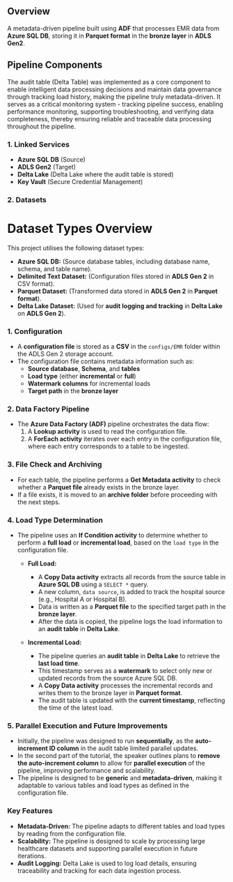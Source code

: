 ## Overview

A metadata-driven pipeline built using **ADF** that processes EMR data from **Azure SQL DB**, storing it in **Parquet format** in the **bronze layer** in **ADLS Gen2**.

## **Pipeline Components**
The audit table (Delta Table) was implemented as a core component to enable intelligent data processing decisions and maintain data governance through tracking load history, making the pipeline truly metadata-driven. It serves as a critical monitoring system - tracking pipeline success, enabling performance monitoring, supporting troubleshooting, and verifying data completeness, thereby ensuring reliable and traceable data processing throughout the pipeline.

### 1. Linked Services

- **Azure SQL DB** (Source)
- **ADLS Gen2** (Target)
- **Delta Lake** (Delta Lake where the audit table is stored)
- **Key Vault** (Secure Credential Management)
  
### 2. **Datasets**

# Dataset Types Overview

This project utilises the following dataset types:

- **Azure SQL DB:** (Source database tables, including database name, schema, and table name).
- **Delimited Text Dataset:** (Configuration files stored in **ADLS Gen 2** in CSV format). 
- **Parquet Dataset:** (Transformed data stored in **ADLS Gen 2** in **Parquet format**).
- **Delta Lake Dataset:** (Used for **audit logging and tracking** in **Delta Lake** on **ADLS Gen 2**). 


### **1. Configuration**
- A **configuration file** is stored as a **CSV** in the `configs/EMR` folder within the ADLS Gen 2 storage account.
- The configuration file contains metadata information such as:
  - **Source database**, **Schema**, and **tables**
  - **Load type** (either **incremental** or **full**)
  - **Watermark columns** for incremental loads
  - **Target path** in the **bronze layer**

### **2. Data Factory Pipeline**
- The **Azure Data Factory (ADF)** pipeline orchestrates the data flow:
  1. A **Lookup activity** is used to read the configuration file.
  2. A **ForEach activity** iterates over each entry in the configuration file, where each entry corresponds to a table to be ingested.

### **3. File Check and Archiving**
- For each table, the pipeline performs a **Get Metadata activity** to check whether a **Parquet file** already exists in the bronze layer.
- If a file exists, it is moved to an **archive folder** before proceeding with the next steps.

### **4. Load Type Determination**
- The pipeline uses an **If Condition activity** to determine whether to perform a **full load** or **incremental load**, based on the `load type` in the configuration file.

  - **Full Load:**
    - A **Copy Data activity** extracts all records from the source table in **Azure SQL DB** using a `SELECT *` query.
    - A new column, `data source`, is added to track the hospital source (e.g., Hospital A or Hospital B).
    - Data is written as a **Parquet file** to the specified target path in the **bronze layer**.
    - After the data is copied, the pipeline logs the load information to an **audit table** in **Delta Lake**.

  - **Incremental Load:**
    - The pipeline queries an **audit table** in **Delta Lake** to retrieve the **last load time**.
    - This timestamp serves as a **watermark** to select only new or updated records from the source Azure SQL DB.
    - A **Copy Data activity** processes the incremental records and writes them to the bronze layer in **Parquet format**.
    - The audit table is updated with the **current timestamp**, reflecting the time of the latest load.

### **5. Parallel Execution and Future Improvements**
- Initially, the pipeline was designed to run **sequentially**, as the **auto-increment ID column** in the audit table limited parallel updates.
- In the second part of the tutorial, the speaker outlines plans to **remove the auto-increment column** to allow for **parallel execution** of the pipeline, improving performance and scalability.
- The pipeline is designed to be **generic** and **metadata-driven**, making it adaptable to various tables and load types as defined in the configuration file.

### **Key Features**
- **Metadata-Driven:** The pipeline adapts to different tables and load types by reading from the configuration file.
- **Scalability:** The pipeline is designed to scale by processing large healthcare datasets and supporting parallel execution in future iterations.
- **Audit Logging:** Delta Lake is used to log load details, ensuring traceability and tracking for each data ingestion process.

